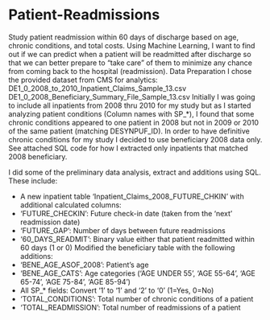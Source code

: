 # Patient-Readmissions
Study patient readmission within 60 days of discharge based on age, chronic conditions, and total costs. Using Machine Learning, I want to find out if we can predict when a patient will be readmitted after discharge so that we can better prepare to “take care” of them to minimize any chance from coming back to the hospital (readmission).
Data Preparation
I chose the provided dataset from CMS for analytics: 
DE1_0_2008_to_2010_Inpatient_Claims_Sample_13.csv
DE1_0_2008_Beneficiary_Summary_File_Sample_13.csv
Initially I was going to include all inpatients from 2008 thru 2010 for my study but as I started analyzing patient conditions (Column names with SP_*), I found that some chronic conditions appeared to one patient in 2008 but not in 2009 or 2010 of the same patient (matching DESYNPUF_ID). In order to have definitive chronic conditions for my study I decided to use beneficiary 2008 data only. See attached SQL code for how I extracted only inpatients that matched 2008 beneficiary.

I did some of the preliminary data analysis, extract and additions using SQL. These include:
-	A new inpatient table ‘Inpatient_Claims_2008_FUTURE_CHKIN’ with additional calculated columns:
-	 ‘FUTURE_CHECKIN’: Future check-in date (taken from the ‘next’ readmission date)
-	‘FUTURE_GAP’: Number of days between future readmissions
-	‘60_DAYS_READMIT’: Binary value either that patient readmitted within 60 days (1 or 0)
Modified the beneficiary table with the following additions:
-	‘BENE_AGE_ASOF_2008’: Patient’s age
-	‘BENE_AGE_CATS’: Age categories (‘AGE UNDER 55’, ‘AGE 55-64’, ‘AGE 65-74’, ‘AGE 75-84’, ‘AGE 85-94’)
-	All SP_* fields: Convert ‘1’ to ‘1’ and ‘2’ to ‘0’ (1=Yes, 0=No)
-	‘TOTAL_CONDITIONS’: Total number of chronic conditions of a patient
-	‘TOTAL_READMISSION’: Total number of readmissions of a patient
